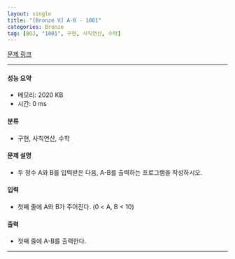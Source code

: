 ```yaml
---
layout: single
title: "[Bronze V] A-B - 1001"
categories: Bronze
tag: [BOJ, "1001", 구현, 사칙연산, 수학]
---
```


[문제 링크](https://www.acmicpc.net/problem/1001)

---

#### 성능 요약

  - 메모리: 2020 KB  
  - 시간: 0 ms



#### 분류

  - 구현, 사칙연산, 수학



#### 문제 설명

  - 두 정수 A와 B를 입력받은 다음, A-B를 출력하는 프로그램을 작성하시오.



#### 입력

  - 첫째 줄에 A와 B가 주어진다. (0 < A, B < 10)




#### 출력

  - 첫째 줄에 A-B를 출력한다.

---